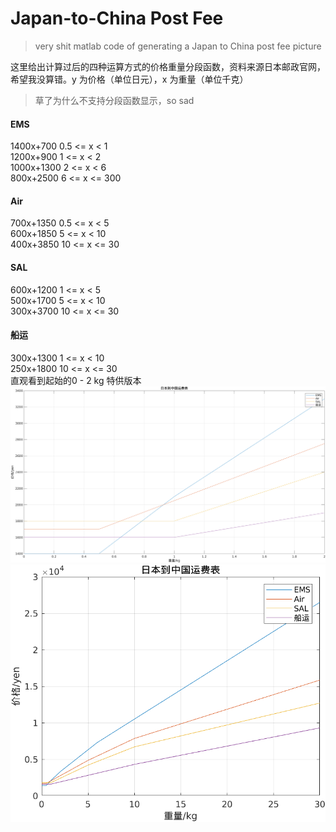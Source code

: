 # Japan-to-China Post Fee

>  very shit matlab code of generating a Japan to China post fee picture



这里给出计算过后的四种运算方式的价格重量分段函数，资料来源日本邮政官网，希望我没算错。y 为价格（单位日元），x 为重量（单位千克）

> 草了为什么不支持分段函数显示，so sad

#### EMS

1400x+700 0.5 <= x < 1  
1200x+900 1 <= x < 2  
1000x+1300  2 <= x < 6  
800x+2500 6 <= x <= 300

#### Air

700x+1350 0.5 <= x < 5  
600x+1850 5 <= x < 10  
400x+3850 10 <= x <= 30

#### SAL

600x+1200 1 <= x < 5  
500x+1700 5 <= x < 10  
300x+3700 10 <= x <= 30

#### 船运

300x+1300 1 <= x < 10  
250x+1800 10 <= x <= 30  
直观看到起始的0 - 2 kg 特供版本
![image](https://github.com/acyanbird/japanPostFee/blob/main/0-2.png)
![image](https://github.com/acyanbird/japanPostFee/blob/main/japanPostFee.png)
